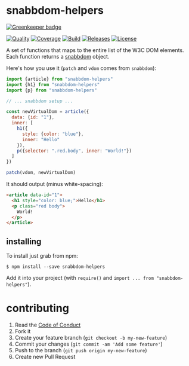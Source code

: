 # snabbdom-helpers

[![Greenkeeper badge](https://badges.greenkeeper.io/krainboltgreene/snabbdom-helpers.svg)](https://greenkeeper.io/)

[![Quality](http://img.shields.io/codeclimate/github/krainboltgreene/snabbdom-helpers.svg?style=flat-square)](https://codeclimate.com/github/krainboltgreene/snabbdom-helpers)
[![Coverage](http://img.shields.io/codeclimate/coverage/github/krainboltgreene/snabbdom-helpers.svg?style=flat-square)](https://codeclimate.com/github/krainboltgreene/snabbdom-helpers)
[![Build](http://img.shields.io/travis-ci/krainboltgreene/snabbdom-helpers.svg?style=flat-square)](https://travis-ci.org/krainboltgreene/snabbdom-helpers)
[![Releases](http://img.shields.io/github/release/krainboltgreene/snabbdom-helpers.svg?style=flat-square)](http://github.com/krainboltgreene/snabbdom-helpers/releases)
[![License](http://img.shields.io/badge/license-MIT-brightgreen.svg?style=flat-square)](http://opensource.org/licenses/MIT)

A set of functions that maps to the entire list of the W3C DOM elements. Each function returns a [snabbdom]() object.

Here's how you use it (`patch` and `vdom` comes from `snabbdom`):

``` javascript
import {article} from "snabbdom-helpers"
import {h1} from "snabbdom-helpers"
import {p} from "snabbdom-helpers"

// ... snabbdom setup ...

const newVirtualDom = article({
  data: {id: "1"},
  inner: [
    h1({
      style: {color: "blue"},
      inner: "Hello"
    }),
    p({selector: ".red.body", inner: "World!"})
  ]
})

patch(vdom, newVirtualDom)
```

It should output (minus white-spacing):

``` html
<article data-id="1">
  <h1 style="color: blue;">Hello</h1>
  <p class="red body">
    World!
  </p>
</article>
```


## installing

To install just grab from npm:

```
$ npm install --save snabbdom-helpers
```

Add it into your project (with `require()` and `import ... from "snabbdom-helpers"`).


# contributing

  1. Read the [Code of Conduct](/CONDUCT.md)
  2. Fork it
  3. Create your feature branch (`git checkout -b my-new-feature`)
  4. Commit your changes (`git commit -am 'Add some feature'`)
  5. Push to the branch (`git push origin my-new-feature`)
  6. Create new Pull Request
